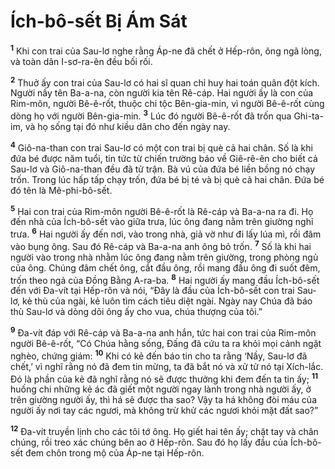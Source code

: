 # Ích-bô-sết Bị Ám Sát
<sup><b>1</b></sup> Khi con trai của Sau-lơ nghe rằng Áp-ne đã chết ở Hếp-rôn, ông ngã lòng, và toàn dân I-sơ-ra-ên đều bối rối.

<sup><b>2</b></sup> Thuở ấy con trai của Sau-lơ có hai sĩ quan chỉ huy hai toán quân đột kích. Người nầy tên Ba-a-na, còn người kia tên Rê-cáp. Hai người ấy là con của Rim-môn, người Bê-ê-rốt, thuộc chi tộc Bên-gia-min, vì người Bê-ê-rốt cùng dòng họ với người Bên-gia-min. <sup><b>3</b></sup> Lúc đó người Bê-ê-rốt đã trốn qua Ghi-ta-im, và họ sống tại đó như kiều dân cho đến ngày nay.

<sup><b>4</b></sup> Giô-na-than con trai Sau-lơ có một con trai bị què cả hai chân. Số là khi đứa bé được năm tuổi, tin tức từ chiến trường báo về Giê-rê-ên cho biết cả Sau-lơ và Giô-na-than đều đã tử trận. Bà vú của đứa bé liền bồng nó chạy trốn. Trong lúc hấp tấp chạy trốn, đứa bé bị té và bị què cả hai chân. Ðứa bé đó tên là Mê-phi-bô-sết.

<sup><b>5</b></sup> Hai con trai của Rim-môn người Bê-ê-rốt là Rê-cáp và Ba-a-na ra đi. Họ đến nhà của Ích-bô-sết vào giữa trưa, lúc ông đang nằm trên giường nghỉ trưa. <sup><b>6</b></sup> Hai người ấy đến nơi, vào trong nhà, giả vờ như đi lấy lúa mì, rồi đâm vào bụng ông. Sau đó Rê-cáp và Ba-a-na anh ông bỏ trốn. <sup><b>7</b></sup> Số là khi hai người vào trong nhà nhằm lúc ông đang nằm trên giường, trong phòng ngủ của ông. Chúng đâm chết ông, cắt đầu ông, rồi mang đầu ông đi suốt đêm, trốn theo ngả của Ðồng Bằng A-ra-ba. <sup><b>8</b></sup> Hai người ấy mang đầu Ích-bô-sết đến với Ða-vít tại Hếp-rôn và nói, “Ðây là đầu của Ích-bô-sết con trai Sau-lơ, kẻ thù của ngài, kẻ luôn tìm cách tiêu diệt ngài. Ngày nay Chúa đã báo thù Sau-lơ và dòng dõi ông ấy cho vua, chúa thượng của tôi.”

<sup><b>9</b></sup> Ða-vít đáp với Rê-cáp và Ba-a-na anh hắn, tức hai con trai của Rim-môn người Bê-ê-rốt, “Có Chúa hằng sống, Ðấng đã cứu ta ra khỏi mọi cảnh ngặt nghèo, chứng giám: <sup><b>10</b></sup> Khi có kẻ đến báo tin cho ta rằng ‘Nầy, Sau-lơ đã chết,’ vì nghĩ rằng nó đã đem tin mừng, ta đã bắt nó và xử tử nó tại Xích-lắc. Ðó là phần của kẻ đã nghĩ rằng nó sẽ được thưởng khi đem đến ta tin ấy; <sup><b>11</b></sup> huống chi những kẻ ác đã giết một người ngay lành trong nhà người ấy, ở trên giường người ấy, thì há sẽ được tha sao? Vậy ta há không đòi máu của người ấy nơi tay các ngươi, mà không trừ khử các ngươi khỏi mặt đất sao?”

<sup><b>12</b></sup> Ða-vít truyền lịnh cho các tôi tớ ông. Họ giết hai tên ấy; chặt tay và chân chúng, rồi treo xác chúng bên ao ở Hếp-rôn. Sau đó họ lấy đầu của Ích-bô-sết đem chôn trong mộ của Áp-ne tại Hếp-rôn.
